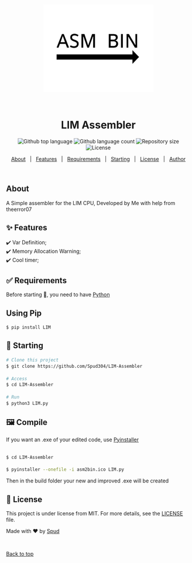 <div align="center" id="top"> 
  <img src="./asm2bin.png" alt="LIM Assembler" />

  &#xa0;

  <!-- <a href="https://assembler2.netlify.app">Demo</a> -->
</div>

<h1 align="center">LIM Assembler</h1>

<p align="center">
  <img alt="Github top language" src="https://img.shields.io/github/languages/top/Spud304/LIM-Assembler?color=56BEB8">

  <img alt="Github language count" src="https://img.shields.io/github/languages/count/Spud304/LIM-Assembler?color=56BEB8">

  <img alt="Repository size" src="https://img.shields.io/github/repo-size/Spud304/LIM-Assembler?color=56BEB8">

  <img alt="License" src="https://img.shields.io/github/license/Spud304/LIM-Assembler?color=56BEB8">

  <!-- <img alt="Github issues" src="https://img.shields.io/github/issues/{{YOUR_GITHUB_USERNAME}}/assembler2?color=56BEB8" /> -->

  <!-- <img alt="Github forks" src="https://img.shields.io/github/forks/{{YOUR_GITHUB_USERNAME}}/assembler2?color=56BEB8" /> -->

  <!-- <img alt="Github stars" src="https://img.shields.io/github/stars/{{YOUR_GITHUB_USERNAME}}/assembler2?color=56BEB8" /> -->
</p>

<!-- Status -->

<!-- <h4 align="center"> 
	🚧  Assembler2 🚀 Under construction...  🚧
</h4> 

<hr> -->

<p align="center">
  <a href="#dart-about">About</a> &#xa0; | &#xa0; 
  <a href="#sparkles-features">Features</a> &#xa0; | &#xa0;
  <a href="#white_check_mark-requirements">Requirements</a> &#xa0; | &#xa0;
  <a href="#checkered_flag-starting">Starting</a> &#xa0; | &#xa0;
  <a href="#memo-license">License</a> &#xa0; | &#xa0;
  <a href="https://github.com/Spud304" target="_blank">Author</a>
</p>

<br>

## About ##

A Simple assembler for the LIM CPU, Developed by Me with help from theerror07

## :sparkles: Features ##

:heavy_check_mark: Var Definition;\
:heavy_check_mark: Memory Allocation Warning;\
:heavy_check_mark: Cool timer;

## :white_check_mark: Requirements ##

Before starting :checkered_flag:, you need to have [Python](https://www.python.org/)

## Using Pip ##

```bash
$ pip install LIM
```

## :checkered_flag: Starting ##

```bash
# Clone this project
$ git clone https://github.com/Spud304/LIM-Assembler

# Access
$ cd LIM-Assembler

# Run
$ python3 LIM.py

```

## :framed_picture: Compile ##

If you want an .exe of your edited code, use [Pyinstaller](https://www.pyinstaller.org/)

```bash

$ cd LIM-Assembler

$ pyinstaller --onefile -i asm2bin.ico LIM.py

```

Then in the build folder your new and improved .exe will be created

## :memo: License ##

This project is under license from MIT. For more details, see the [LICENSE](LICENSE.md) file.


Made with :heart: by <a href="https://github.com/Spud304" target="_blank">Spud</a>

&#xa0;

<a href="#top">Back to top</a>
